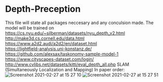 # Depth-Preception
This file will state all packages neccesary and any conculsion made.
The model will be trained on 
https://cs.nyu.edu/~silberman/datasets/nyu_depth_v2.html  
http://make3d.cs.cornell.edu/data.html  
https://www.a2d2.audi/a2d2/en/dataset.html  
https://lightfield-analysis.uni-konstanz.de/  
https://github.com/alexsax/taskonomy-sample-model-1   
https://www.cityscapes-dataset.com/login/   
http://www.cvlibs.net/datasets/kitti/eval_depth_all.php 
SLAM (Simultaneously Localization and Mapping)
In paper order:
![Screenshot 2021-02-27 at 15 27 10](https://user-images.githubusercontent.com/51883968/109391704-53f5fe00-7910-11eb-91ac-65b6e4785518.png)
![Screenshot 2021-02-27 at 15 27 51](https://user-images.githubusercontent.com/51883968/109391709-5ce6cf80-7910-11eb-859e-54e9155f54bd.png)



